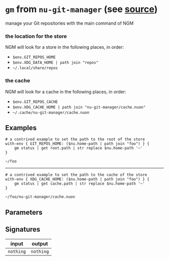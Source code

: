 # `gm` from `nu-git-manager` (see [source](https://github.com/amtoine/nu-git-manager/blob/main/pkgs/nu-git-manager/nu-git-manager/mod.nu#L63))
manage your Git repositories with the main command of NGM

### the location for the store
NGM will look for a store in the following places, in order:
- `$env.GIT_REPOS_HOME`
- `$env.XDG_DATA_HOME | path join "repos"`
- `~/.local/share/repos`

### the cache
NGM will look for a cache in the following places, in order:
- `$env.GIT_REPOS_CACHE`
- `$env.XDG_CACHE_HOME | path join "nu-git-manager/cache.nuon"`
- `~/.cache/nu-git-manager/cache.nuon`

## Examples
```nushell
# a contrived example to set the path to the root of the store
with-env { GIT_REPOS_HOME: ($nu.home-path | path join "foo") } {
    gm status | get root.path | str replace $nu.home-path '~'
}
```
```
~/foo
```
---
```nushell
# a contrived example to set the path to the cache of the store
with-env { XDG_CACHE_HOME: ($nu.home-path | path join "foo") } {
    gm status | get cache.path | str replace $nu.home-path '~'
}
```
```
~/foo/nu-git-manager/cache.nuon
```

## Parameters


## Signatures
| input     | output    |
| --------- | --------- |
| `nothing` | `nothing` |
